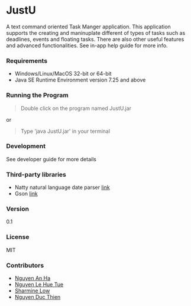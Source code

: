# JustU
A text command oriented Task Manger application. This application supports the creating and maninuplate different of types of tasks such as deadlines, events and floating tasks. There are also other useful features and advanced functionalities. See in-app help guide for more info. 

### Requirements
- Windows/Linux/MacOS 32-bit or 64-bit
- Java SE Runtime Environment version 7.25 and above


### Running the Program
> Double click on the program named JustU.jar

or

> Type 'java JustU.jar' in your terminal


### Development

See developer guide for more details


### Third-party libraries

- Natty natural language date parser [link](http://natty.joestelmach.com/)
- Gson [link](https://code.google.com/p/google-gson/)


### Version
0.1


### License

MIT


### Contributors
* [Nguyen An Ha]
* [Nguyen Le Hue Tue]
* [Sharmine Low]
* [Nguyen Duc Thien]

[Nguyen An Ha]: https://github.com/AnHaNguyen
[Nguyen Le Hue Tue]: https://github.com/bihuutue
[Sharmine Low]: https://github.com/sharminelow
[Nguyen Duc Thien]: https://github.com/ndt93
